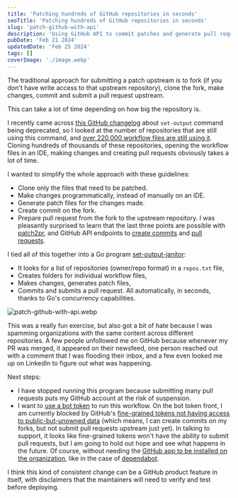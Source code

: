 ```yaml
---
title: 'Patching hundreds of GitHub repositories in seconds'
seoTitle: 'Patching hundreds of GitHub repositories in seconds'
slug: 'patch-github-with-api'
description: 'Using GitHub API to commit patches and generate pull requests.'
pubDate: 'Feb 21 2024'
updatedDate: 'Feb 25 2024'
tags: []
coverImage: './image.webp'
---
```


The traditional approach for submitting a patch upstream is to fork (if you don't have write access to that upstream repository), clone the fork, make changes, commit and submit a pull request upstream.

This can take a lot of time depending on how big the repository is.

I recently came across [this GitHub changelog](https://github.blog/changelog/2022-10-11-github-actions-deprecating-save-state-and-set-output-commands/) about `set-output` command being deprecated, so I looked at the number of repositories that are still using this command, and [over 220,000 workflow files are still using it](https://github.com/search?q=set-output%20language%3AYAML%20path%3A%2F%5E.github%5C%2Fworkflows%5C%2F%2F&type=code). Cloning hundreds of thousands of these repositories, opening the workflow files in an IDE, making changes and creating pull requests obviously takes a lot of time.

I wanted to simplify the whole approach with these guidelines:

- Clone only the files that need to be patched.
- Make changes programmatically, instead of manually on an IDE.
- Generate patch files for the changes made.
- Create commit on the fork.
- Prepare pull request from the fork to the upstream repository.
  I was pleasantly surprised to learn that the last three points are possible with [patch2pr](https://github.com/bluekeyes/patch2pr?tab=readme-ov-file), and GitHub API endpoints to [create commits](https://docs.github.com/en/graphql/reference/mutations#createcommitonbranch) and [pull requests](https://docs.github.com/en/rest/pulls/pulls?apiVersion=2022-11-28#create-a-pull-request).

I tied all of this together into a Go program [set-output-janitor](https://github.com/arunsathiya/set-output-janitor):

- It looks for a list of repositories (owner/repo format) in a `repos.txt` file,
- Creates folders for individual workflow files,
- Makes changes, generates patch files,
- Commits and submits a pull request.
  All automatically, in seconds, thanks to Go's concurrency capabilities.

![patch-github-with-api.webp](/images/patch-github-with-api.webp)

This was a really fun exercise, but also got a bit of hate because I was spamming organizations with the same content across different repositories. A few people unfollowed me on GitHub because whenever my PR was merged, it appeared on their newsfeed, one person reached out with a comment that I was flooding their inbox, and a few even looked me up on LinkedIn to figure out what was happening.

Next steps:

- I have stopped running this program because submitting many pull requests puts my GitHub account at the risk of suspension.
- I want to [use a bot token](https://github.com/arunsathiya/set-output-janitor/issues/17) to run this workflow.
  On the bot token front, I am currently blocked by GitHub's [fine-grained tokens not having access to public-but-unowned data](https://github.com/orgs/community/discussions/36441#discussioncomment-7635050) (which means, I can create commits on my forks, but not submit pull requests upstream just yet). In talking to support, it looks like fine-grained tokens won't have the ability to submit pull requests, but I am going to hold out hope and see what happens in the future. Of course, without needing the [GitHub app to be installed on the organization](https://docs.github.com/en/apps/creating-github-apps/authenticating-with-a-github-app/authenticating-as-a-github-app-installation), like in the case of [dependabot](https://docs.github.com/en/code-security/dependabot/dependabot-security-updates/configuring-dependabot-security-updates).

I think this kind of consistent change can be a GitHub product feature in itself, with disclaimers that the maintainers will need to verify and test before deploying.
